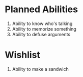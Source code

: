 Planned Abilities
=================

1. Ability to know who's talking
2. Ability to memorize something
3. Ability to defuse arguments



Wishlist
========

1. Ability to make a sandwich

